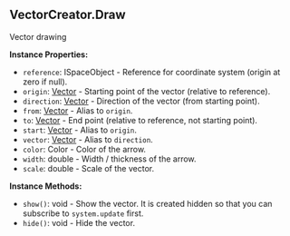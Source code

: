 ## VectorCreator.Draw

Vector drawing


**Instance Properties:**
- `reference`: ISpaceObject - Reference for coordinate system (origin at zero if null).
- `origin`: [Vector](Vector.md) - Starting point of the vector (relative to reference).
- `direction`: [Vector](Vector.md) - Direction of the vector (from starting point).
- `from`: [Vector](Vector.md) - Alias to `origin`.
- `to`: [Vector](Vector.md) - End point (relative to reference, not starting point).
- `start`: [Vector](Vector.md) - Alias to `origin`.
- `vector`: [Vector](Vector.md) - Alias to `direction`.
- `color`: Color - Color of the arrow.
- `width`: double - Width / thickness of the arrow.
- `scale`: double - Scale of the vector.

**Instance Methods:**
- `show()`: void - Show the vector. It is created hidden so that you can subscribe to `system.update` first.
- `hide()`: void - Hide the vector.
